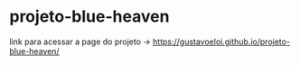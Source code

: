 # projeto-blue-heaven

link para acessar a page do projeto -> https://gustavoeloi.github.io/projeto-blue-heaven/
 
